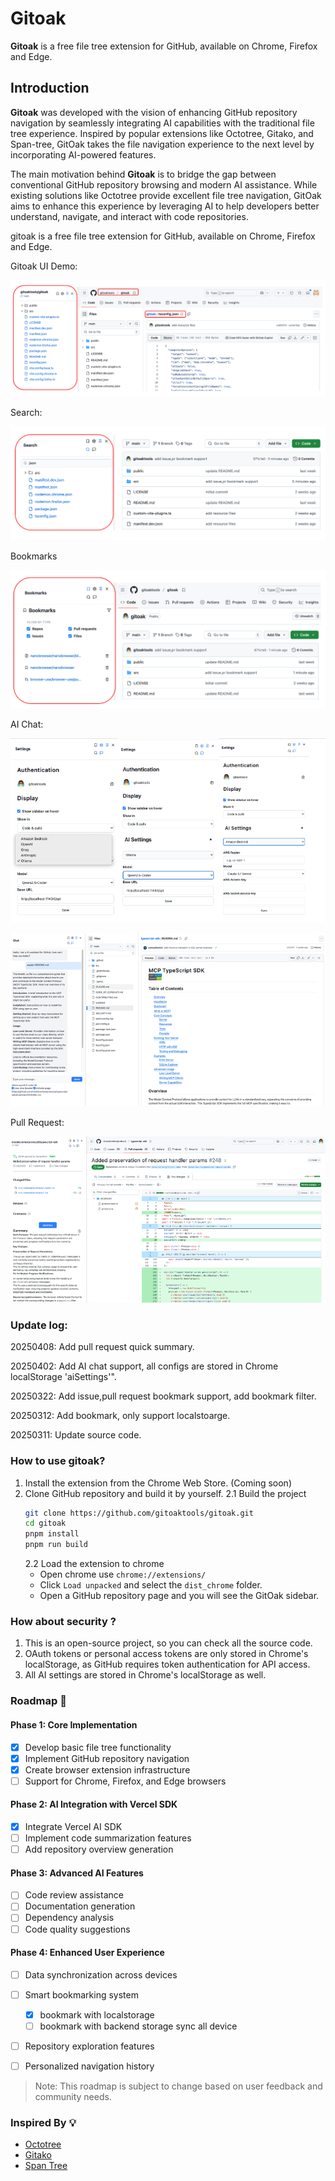 # Gitoak
**Gitoak** is a free file tree extension for GitHub, available on Chrome, Firefox and Edge.

## Introduction
**Gitoak** was developed with the vision of enhancing GitHub repository navigation by seamlessly integrating AI capabilities with the traditional file tree experience. Inspired by popular extensions like Octotree, Gitako, and Span-tree, GitOak takes the file navigation experience to the next level by incorporating AI-powered features.

The main motivation behind **Gitoak** is to bridge the gap between conventional GitHub repository browsing and modern AI assistance. While existing solutions like Octotree provide excellent file tree navigation, GitOak aims to enhance this experience by leveraging AI to help developers better understand, navigate, and interact with code repositories.

gitoak  is a free file tree extension for GitHub, available on Chrome, Firefox and Edge.



Gitoak UI Demo:

![](./public/demo/ui-bookmark-01.png)

Search:

![](./public/demo/ui-bookmark-02.png)

Bookmarks

![](./public/demo/ui-bookmark-03.png)

AI Chat:

![](./public/demo/ui-bookmark-04.png)

![](./public/demo/ui-bookmark-05.png)

Pull Request:

![](./public/demo/ui-bookmark-06.png)


### Update log:

 20250408: Add pull request quick summary.

 20250402:  Add AI chat support, all configs are stored in Chrome localStorage 'aiSettings'".

 20250322: Add issue,pull request bookmark support, add bookmark filter.

 20250312: Add bookmark, only support localstoarge.

 20250311: Update source code.


### How to use gitoak?

1. Install the extension from the Chrome Web Store. (Coming soon)
2. Clone GitHub repository and build it by yourself.
    2.1 Build the project
    ```bash
    git clone https://github.com/gitoaktools/gitoak.git
    cd gitoak
    pnpm install
    pnpm run build 
    ```
    2.2 Load the extension to chrome
    * Open chrome use `chrome://extensions/`
    * Click `Load unpacked` and select the `dist_chrome` folder.
    * Open a GitHub repository page and you will see the GitOak sidebar.
    



### How about security ?

1. This is an open-source project, so you can check all the source code.
2. OAuth tokens or personal access tokens are only stored in Chrome's localStorage, as GitHub requires token authentication for API access.
3. All AI settings are stored in Chrome's localStorage as well.


### Roadmap 🚀

#### Phase 1: Core Implementation
- [x] Develop basic file tree functionality
- [x] Implement GitHub repository navigation
- [x] Create browser extension infrastructure
- [ ] Support for Chrome, Firefox, and Edge browsers

#### Phase 2: AI Integration with Vercel SDK
- [x] Integrate Vercel AI SDK
- [ ] Implement code summarization features
- [ ] Add repository overview generation

#### Phase 3: Advanced AI Features
- [ ] Code review assistance
- [ ] Documentation generation
- [ ] Dependency analysis
- [ ] Code quality suggestions

#### Phase 4: Enhanced User Experience
- [ ] Data synchronization across devices
- [ ] Smart bookmarking system
  - [x] bookmark with localstorage
  - [ ] bookmark with backend storage sync all device

- [ ] Repository exploration features
- [ ] Personalized navigation history


> Note: This roadmap is subject to change based on user feedback and community needs.   

### Inspired By 💡
- [Octotree](https://github.com/ovity/octotree) 
- [Gitako](https://github.com/EnixCoda/Gitako) 
- [Span Tree](https://github.com/tavyandy97/span-tree) 
